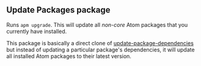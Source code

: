 ## Update Packages package

Runs `apm upgrade`. This will update all *non-core* Atom packages that you currently have
installed.

This package is basically a direct clone of
[update-package-dependencies](https://github.com/atom/update-package-dependencies)
but instead of updating a particular package's dependencies, it will update all
installed Atom packages to their latest version.
